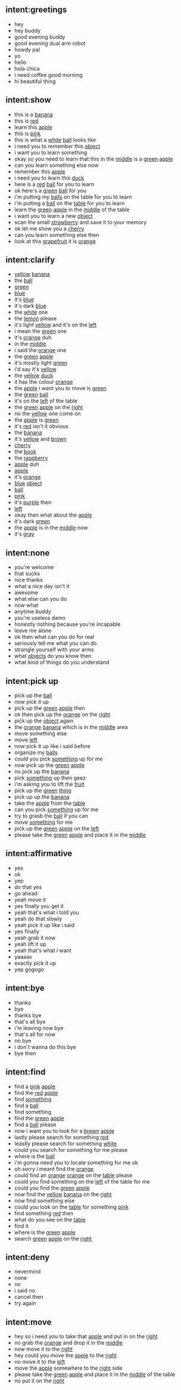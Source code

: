 ## intent:greetings
- hey
- hey buddy
- good evening buddy
- good evening dual arm robot
- howdy pal
- yo
- hello
- hola chica
- i need coffee good morning
- hi beautiful thing

## intent:show
- this is a [banana](object_name)
- this is [red](object_color)
- learn this [apple](object_name)
- this is [pink](object_color)
- this is what a [white](object_color) [ball](object_name) looks like
- i need you to remember this [object](object_name)
- i want you to learn something
- okay so you need to learn that this in the [middle](placement) is a [green](object_color) [apple](object_name)
- can you learn something else now
- remember this [apple](object_name)
- i need you to learn this [duck](object_name)
- here is a [red](object_color) [ball](object_name) for you to learn
- ok here's a [green](object_color) [ball](object_name) for you
- i'm putting my [balls](object_name) on the table for you to learn
- i'm putting a [ball](object_name) on the [table](placement) for you to learn
- learn the [green](object_color) [apple](object_name) in the [middle](placement) of the table
- i want you to learn a new [object](object_name)
- scan the small [strawberry](object_name) and save it to your memory
- ok let me show you a [cherry](object_name)
- can you learn something else then
- look at this [grapefruit](object_name) it is [orange](object_color)

## intent:clarify
- [yellow](object_color) [banana](object_name)
- the [ball](object_name)
- [green](object_color)
- [blue](object_color)
- it's [blue](object_color)
- it's dark [blue](object_color)
- the [white](object_color) one
- the [lemon](object_name) please
- it's light [yellow](object_color) and it's on the [left](placement)
- i mean the [green](object_color) one
- it's [orange](object_color) duh
- in the [middle](placement)
- i said the [orange](object_color) one
- the [green](object_color) [apple](object_name)
- it's mostly light [green](object_color)
- i'd say it's [yellow](object_color)
- the [yellow](object_color) [duck](object_name)
- it has the colour [orange](object_color)
- the [apple](object_name) i want you to move is [green](object_color)
- the [green](object_color) [ball](object_name)
- it's on the [left](placement) of the table
- the [green](object_color) [apple](object_name) on the [right](placement)
- no the [yellow](object_color) one come on
- the [apple](object_name) is [green](object_color)
- it's [red](object_color) isn't it obvious
- the [banana](object_name)
- it's [yellow](object_color) and [brown](object_color)
- [cherry](object_name)
- the [book](object_name)
- the [raspberry](object_name)
- [apple](object_name) duh
- [apple](object_name)
- it's [orange](object_color)
- [blue](object_color) [object](object_name)
- [ball](object_name)
- [pink](object_color)
- it's [purple](object_color) then
- [left](placement)
- okay then what about the [apple](object_name)
- it's dark [green](object_color)
- the [apple](object_name) is in the [middle](placement) now
- it's [gray](object_color)

## intent:none
- you're welcome
- that sucks
- nice thanks
- what a nice day isn't it
- awesome
- what else can you do
- now what
- anytime buddy
- you're useless damn
- honestly nothing because you're incapable
- leave me alone
- ok then what can you do for real
- seriously tell me what you can do
- strangle yourself with your arms
- what [objects](object_name) do you know then
- what kind of things do you understand

## intent:pick up
- pick up the [ball](object_name)
- now pick it up
- pick up the [green](object_color) [apple](object_name) then
- ok then pick up the [orange](object_name) on the [right](placement)
- pick up the [object](object_name) again
- the [orange](object_color) [banana](object_name) which is in the [middle](placement) area
- move something else
- move [left](placement)
- now pick it up like i said before
- organize my [balls](object_name)
- could you pick [something](object_name) up for me
- now pick up the [green](object_color) [apple](object_name)
- no pick up the [banana](object_name)
- pick [something](object_name) up then geez
- i'm asking you to lift the [fruit](object_name)
- pick up the [green](object_color) [thing](object_name)
- pick up up the [banana](object_name)
- take the [apple](object_name) from the [table](placement)
- can you pick [something](object_name) up for me
- try to grasb the [ball](object_name) if you can
- move [something](object_name) for me
- pick up the [green](object_color) [apple](object_name) on the [left](placement)
- please take the [green](object_color) [apple](object_name) and place it in the [middle](placement)

## intent:affirmative
- yes
- ok
- yep
- do that yes
- go ahead
- yeah move it
- yes finally you get it
- yeah that's what i told you
- yeah do that slowly
- yeah pick it up like i said
- yes finally
- yeah grab it now
- yeah lift it up
- yeah that's what i want
- yaaaas
- exactly pick it up
- yep gogogo

## intent:bye
- thanks
- bye
- thanks bye
- that's all bye
- i'm leaving now bye
- that's all for now
- no bye
- i don't wanna do this bye
- bye then

## intent:find
- find a [pink](object_color) [apple](object_name)
- find the [red](object_color) [apple](object_name)
- find [something](object_name)
- find a [ball](object_name)
- find something
- find the [green](object_color) [apple](object_name)
- find a [ball](object_name) please
- now i want you to look for a [brown](object_color) [apple](object_name)
- lastly please search for something [red](object_color)
- leastly please search for something [white](object_color)
- could you search for something for me please
- where is the [ball](object_name)
- i'm gonna need you to locate something for me ok
- oh sorry i meant find the [orange](object_name)
- could find an [orange](object_color) [orange](object_name) on the [table](placement) please
- could you find something on the [left](placement) of the table for me
- could you find the [green](object_color) [apple](object_name)
- now find the [yellow](object_color) [banana](object_name) on the [right](placement)
- now find something else
- could you look on the [table](placement) for something [pink](object_color)
- find something [red](object_color) then
- what do you see on the [table](placement)
- find it
- where is the [green](object_color) [apple](object_name)
- search [green](object_color) [apple](object_name) on the [right](placement)

## intent:deny
- nevermind
- none
- no
- i said no
- cancel then
- try again

## intent:move
- hey so i need you to take that [apple](object_name) and put in on the [right](placement)
- no grab the [orange](object_name) and drop it in the [middle](placement)
- now move it to the [right](placement)
- hey could you move the [apple](object_name) to the [right](placement)
- no move it to the [left](placement)
- move the [apple](object_name) somewhere to the [right](placement) side
- please take the [green](object_color) [apple](object_name) and place it in the [middle](placement) of the table
- no put it on the [right](placement)
